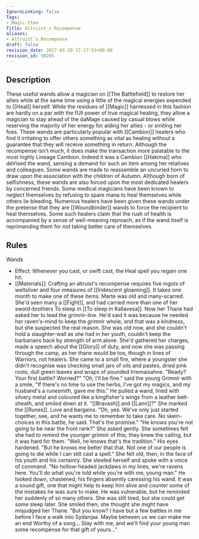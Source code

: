 ```yaml
---
IgnoreLinking: false
Tags:
- Magic-Item
Title: Altruist_s Recompense
aliases:
- Altruist's_Recompense
draft: false
revision_date: 2017-03-29 17:17:53+00:00
revision_id: 50205
---
```


## Description
These useful wands allow a magician on [[The Battlefield]] to restore her allies while at the same time using a little of the magical energies expended to [[Heal]] herself. While the residues of [[Magic]] harnessed in this fashion are hardly on a par with the fUll power of true magical healing, they allow a magician to stay ahead of the daMage caused by casual blows while reserving the majority of her energy for aiding her allies - or smiting her foes.
These wands are particularly popular with [[Cambion]] healers who find it irritating to offer others something as vital as healing without a guarantee that they will receive something in return. Although the recompense isn't much, it does make the transaction more palatable to the most highly Lineage Cambion. Indeed it was a Cambion [[Hakima]] who deVised the wand, sensing a demand for such an item among her relatives and colleagues. Some wands are made to reassemble an uncurled horn to draw upon the association with the children of Autumn. 
Although born of selfishness, these wands are also forced upon the most dedicated healers by concerned friends. Some medical magicians have been known to neglect themselves by refusing to spare mana to heal themselves while others lie bleeding. Numerous healers have been given these wands under the pretense that they are [[Woundbinder]] wands to force the recipient to heal themselves. Some such healers claim that the rush of health is accompanied by a sense of well-meaning reproach, as if the wand itself is reprimanding them for not taking better care of themselves. 
## Rules
Wands
* Effect: Whenever you cast, or swift cast, the Heal spell you regain one hit.
* [[Materials]]: Crafting an altruist's recompense requires five ingots of weltsilver and four measures of [[Iridescent gloaming]]. It takes one month to make one of these items.
Marte was old and many-scarred. She'd seen many a [[Fight]], and had carried more than one of her sword-brothers To sleep in [[To sleep in Kallavesa]]. Now her Thane had asked her to lead the grimnir-line. He'd said it was because he needed her raven's-mind to keep the grimnir whole, and that was a kindness, but she suspected the real reason. She was old now, and she couldn't hold a slaughter-wall as she had in her youth, couldn't keep the barbarians back by strength of arm alone.
She'd gathered her charges, made a speech about the [[Glory]] of duty, and now she was passing through the camp, as her thane would be too, though in lines of Warriors, not healers.
She came to a small fire, where a youngster she didn't recognise was checking small jars of oils and pastes, dried pink roots, dull green leaves and wraps of pounded Irremaisahne.
"Ready? Your first battle? Worried?"
"Oh, I'll be fine." said the young Grimnir with a smile, "If there's no time to use the herbs, I've got my magics, and my husband's a runesmith, gave me this." He pulled a wand, lined with silvery metal and coloured like a kingfisher's wings from a leather belt-sheath, and smiled down at it.
"[[Bravash]] and [[Lann]]?" She marked the [[Runes]]. Love and bargains.
"Oh, yes. We've only just started together, see, and he wants me to remember to take care. No skein-choices in this battle, he said. That's the promise."
"He knows you're not going to be near the front rank?" She asked gently. She sometimes felt she had to remind the younger grimnir of this; they knew the calling, but it was hard for them.
"Well, he knows that's the tradition." His eyes hardened. "But he knows me better that that. Not one of our people is going to die while I can still cast a spell."
She felt old, then, in the face of his youth and his certainty. She steeled herself and spoke with a voice of command.
"No hollow-headed jackdaws in my lines, we're ravens here. You'll do what you're told while you're with me, young man."
He looked down, chastened, his fingers absently caressing his wand. It was a sound gift, one that might help to keep him alive and counter some of the mistakes he was sure to make. He was vulnerable, but he reminded her suddenly of so many others. She was still tired, but she could get some sleep later. She smiled then; she thought she might have misjudged her Thane.
"But you know? I have but a few battles in me before I face a walk into Sydanjaa. Maybe between us we can make me an end Worthy of a song... Stay with me, and we'll find your young man some recompense for that gift of yours..."
